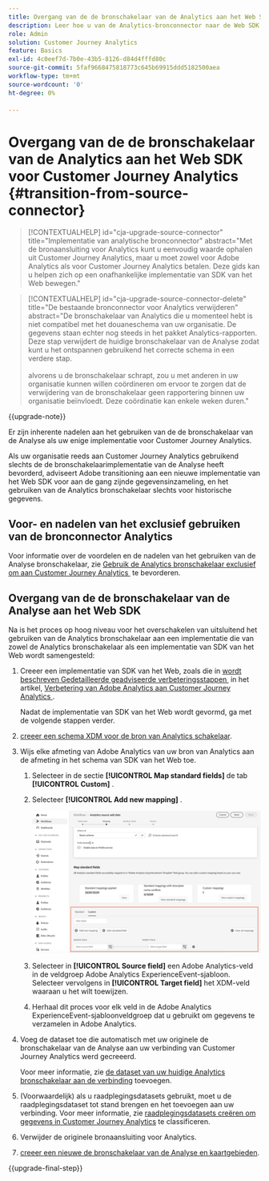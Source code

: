 ```yaml
---
title: Overgang van de de bronschakelaar van de Analytics aan het Web SDK voor Customer Journey Analytics
description: Leer hoe u van de Analytics-bronconnector naar de Web SDK overschakelt wanneer u een upgrade naar Customer Journey Analytics uitvoert
role: Admin
solution: Customer Journey Analytics
feature: Basics
exl-id: 4c0eef7d-7b0e-43b5-8126-d84d4fffd80c
source-git-commit: 5faf9668475818773c645b69915ddd5182500aea
workflow-type: tm+mt
source-wordcount: '0'
ht-degree: 0%

---
```


# Overgang van de de bronschakelaar van de Analytics aan het Web SDK voor Customer Journey Analytics {#transition-from-source-connector}

<!-- markdownlint-disable MD034 -->

>[!CONTEXTUALHELP]
>id="cja-upgrade-source-connector"
>title="Implementatie van analytische bronconnector"
>abstract="Met de bronaansluiting voor Analytics kunt u eenvoudig waarde ophalen uit Customer Journey Analytics, maar u moet zowel voor Adobe Analytics als voor Customer Journey Analytics betalen. Deze gids kan u helpen zich op een onafhankelijke implementatie van SDK van het Web bewegen."

<!-- markdownlint-enable MD034 -->

<!-- markdownlint-disable MD034 -->

>[!CONTEXTUALHELP]
>id="cja-upgrade-source-connector-delete"
>title="De bestaande bronconnector voor Analytics verwijderen"
>abstract="De bronschakelaar van Analytics die u momenteel hebt is niet compatibel met het douaneschema van uw organisatie. De gegevens staan echter nog steeds in het pakket Analytics-rapporten. Deze stap verwijdert de huidige bronschakelaar van de Analyse zodat kunt u het ontspannen gebruikend het correcte schema in een verdere stap.<br><br> alvorens u de bronschakelaar schrapt, zou u met anderen in uw organisatie kunnen willen coördineren om ervoor te zorgen dat de verwijdering van de bronschakelaar geen rapportering binnen uw organisatie beïnvloedt. Deze coördinatie kan enkele weken duren."

<!-- markdownlint-enable MD034 -->

{{upgrade-note}}

Er zijn inherente nadelen aan het gebruiken van de de bronschakelaar van de Analyse als uw enige implementatie voor Customer Journey Analytics.

Als uw organisatie reeds aan Customer Journey Analytics gebruikend slechts de de bronschakelaarimplementatie van de Analyse heeft bevorderd, adviseert Adobe transitioning aan een nieuwe implementatie van het Web SDK voor aan de gang zijnde gegevensinzameling, en het gebruiken van de Analytics bronschakelaar slechts voor historische gegevens.

## Voor- en nadelen van het exclusief gebruiken van de bronconnector Analytics

Voor informatie over de voordelen en de nadelen van het gebruiken van de Analyse bronschakelaar, zie [&#x200B; Gebruik de Analytics bronschakelaar exclusief om aan Customer Journey Analytics &#x200B;](/help/getting-started/cja-upgrade/cja-upgrade-alternative-source-connector.md) te bevorderen.

## Overgang van de de bronschakelaar van de Analyse aan het Web SDK

Na is het proces op hoog niveau voor het overschakelen van uitsluitend het gebruiken van de Analytics bronschakelaar aan een implementatie die van zowel de Analytics bronschakelaar als een implementatie van SDK van het Web wordt samengesteld:

1. Creeer een implementatie van SDK van het Web, zoals die in [&#x200B; wordt beschreven Gedetailleerde geadviseerde verbeteringsstappen &#x200B;](/help/getting-started/cja-upgrade/cja-upgrade-recommendations.md#detailed-recommended-upgrade-steps) in het artikel, [&#x200B; Verbetering van Adobe Analytics aan Customer Journey Analytics &#x200B;](/help/getting-started/cja-upgrade/cja-upgrade-recommendations.md).

   Nadat de implementatie van SDK van het Web wordt gevormd, ga met de volgende stappen verder.

1. [&#x200B; creeer een schema XDM voor de bron van Analytics schakelaar &#x200B;](/help/getting-started/cja-upgrade/cja-upgrade-source-connector-schema.md).

1. Wijs elke afmeting van Adobe Analytics van uw bron van Analytics aan de afmeting in het schema van SDK van het Web toe.

   1. Selecteer in de sectie **[!UICONTROL Map standard fields]** de tab **[!UICONTROL Custom]** .

   1. Selecteer **[!UICONTROL Add new mapping]** .

      ![&#x200B; gebieden van het kaartschema &#x200B;](assets/schema-mapping.png)

   1. Selecteer in **[!UICONTROL Source field]** een Adobe Analytics-veld in de veldgroep Adobe Analytics ExperienceEvent-sjabloon. Selecteer vervolgens in **[!UICONTROL Target field]** het XDM-veld waaraan u het wilt toewijzen.

   1. Herhaal dit proces voor elk veld in de Adobe Analytics ExperienceEvent-sjabloonveldgroep dat u gebruikt om gegevens te verzamelen in Adobe Analytics.

1. Voeg de dataset toe die automatisch met uw originele de bronschakelaar van de Analyse aan uw verbinding van Customer Journey Analytics werd gecreeerd.

   Voor meer informatie, zie [&#x200B; de dataset van uw huidige Analytics bronschakelaar aan de verbinding &#x200B;](/help/getting-started/cja-upgrade/cja-upgrade-source-connector-dataset.md) toevoegen.

1. (Voorwaardelijk) als u raadplegingsdatasets gebruikt, moet u de raadplegingsdataset tot stand brengen en het toevoegen aan uw verbinding. Voor meer informatie, zie [&#x200B; raadplegingsdatasets creëren om gegevens in Customer Journey Analytics &#x200B;](/help/getting-started/cja-upgrade/cja-upgrade-dataset-lookup.md) te classificeren.

1. Verwijder de originele bronaansluiting voor Analytics. <!-- need to add steps somewhere about how to do this -->

1. [&#x200B; creeer een nieuwe de bronschakelaar van de Analyse en kaartgebieden &#x200B;](/help/getting-started/cja-upgrade/cja-upgrade-source-connector.md).

{{upgrade-final-step}}
